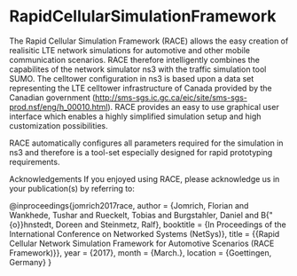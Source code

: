 # RapidCellularSimulationFramework

The Rapid Cellular Simulation Framework (RACE) allows the easy creation of realisitic LTE network simulations for automotive and other mobile communication scenarios.
RACE therefore intelligently combines the capabilites of the network simulator ns3 with the traffic simulation tool SUMO. 
The celltower configuration in ns3 is based upon a data set representing the LTE celltower infrastructure of Canada provided by the Canadian government (http://sms-sgs.ic.gc.ca/eic/site/sms-sgs-prod.nsf/eng/h_00010.html).
RACE provides an easy to use graphical user interface which enables a highly simplified simulation setup and high customization possibilities.

RACE automatically configures all parameters required for the simulation in ns3 and therefore is a tool-set especially designed for rapid prototyping requirements.

Acknowledgements
If you enjoyed using RACE, please acknowledge us in your publication(s) by referring to:

@inproceedings{jomrich2017race,
author = {Jomrich, Florian and Wankhede, Tushar and Rueckelt, Tobias and Burgstahler, Daniel and B{\"{o}}hnstedt, Doreen and Steinmetz, Ralf},
booktitle = {In Proceedings of the International Conference on Networked Systems (NetSys)},
title = {{Rapid Cellular Network Simulation Framework for Automotive Scenarios (RACE Framework)}},
year = {2017},
month = {March.},
location = {Goettingen, Germany}
} 

